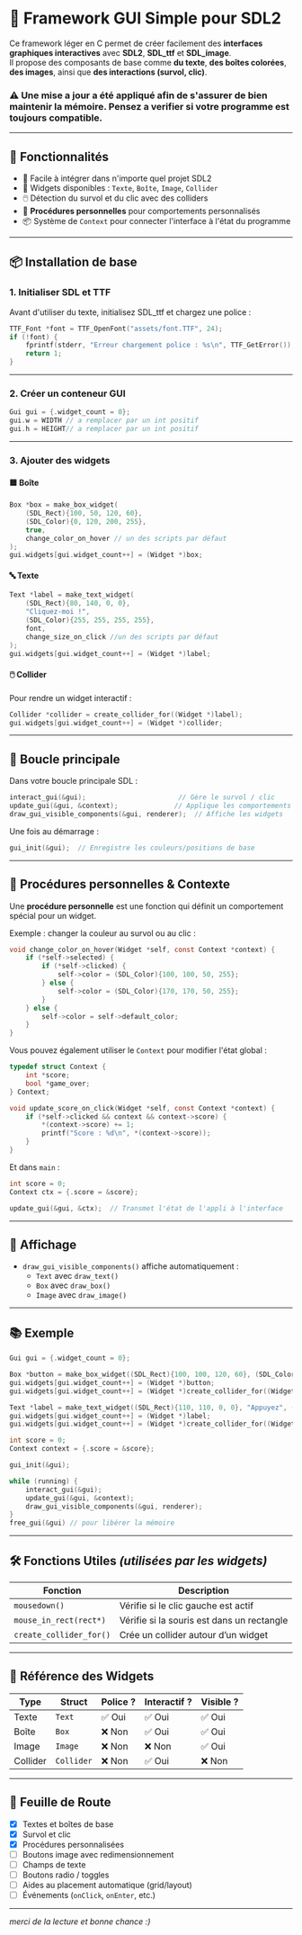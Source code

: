 
# 🧱 Framework GUI Simple pour SDL2

Ce framework léger en C permet de créer facilement des **interfaces graphiques interactives** avec **SDL2**, **SDL_ttf** et **SDL_image**.  
Il propose des composants de base comme **du texte**, **des boîtes colorées**, **des images**, ainsi que **des interactions (survol, clic)**.

### ⚠️ Une  mise a jour a été appliqué afin de s'assurer de bien maintenir la mémoire. Pensez a verifier si votre programme est toujours compatible.

---

## 🔧 Fonctionnalités

- 🚀 Facile à intégrer dans n'importe quel projet SDL2
- 🧱 Widgets disponibles : `Texte`, `Boîte`, `Image`, `Collider`
- 🖱️ Détection du survol et du clic avec des colliders
- 🧠 **Procédures personnelles** pour comportements personnalisés
- 📦 Système de `Context` pour connecter l'interface à l'état du programme

---

## 📦 Installation de base

### 1. Initialiser SDL et TTF

Avant d'utiliser du texte, initialisez SDL_ttf et chargez une police :

```c
TTF_Font *font = TTF_OpenFont("assets/font.TTF", 24);
if (!font) {
    fprintf(stderr, "Erreur chargement police : %s\n", TTF_GetError());
    return 1;
}
```

---

### 2. Créer un conteneur GUI

```c
Gui gui = {.widget_count = 0};
gui.w = WIDTH // a remplacer par un int positif
gui.h = HEIGHT// a remplacer par un int positif
```

---

### 3. Ajouter des widgets

#### 🟦 Boîte

```c
Box *box = make_box_widget(
    (SDL_Rect){100, 50, 120, 60},
    (SDL_Color){0, 120, 200, 255},
    true,
    change_color_on_hover // un des scripts par défaut
);
gui.widgets[gui.widget_count++] = (Widget *)box;
```

#### 🔤 Texte

```c
Text *label = make_text_widget(
    (SDL_Rect){80, 140, 0, 0},
    "Cliquez-moi !",
    (SDL_Color){255, 255, 255, 255},
    font,
    change_size_on_click //un des scripts par défaut 
);
gui.widgets[gui.widget_count++] = (Widget *)label;
```

#### 🖱️ Collider

Pour rendre un widget interactif :

```c
Collider *collider = create_collider_for((Widget *)label);
gui.widgets[gui.widget_count++] = (Widget *)collider;
```

---

## 🔁 Boucle principale

Dans votre boucle principale SDL :

```c
interact_gui(&gui);                       // Gère le survol / clic
update_gui(&gui, &context);              // Applique les comportements
draw_gui_visible_components(&gui, renderer);  // Affiche les widgets
```

Une fois au démarrage :

```c
gui_init(&gui);  // Enregistre les couleurs/positions de base
```

---

## 🧠 Procédures personnelles & Contexte

Une **procédure personnelle** est une fonction qui définit un comportement spécial pour un widget.

Exemple : changer la couleur au survol ou au clic :

```c
void change_color_on_hover(Widget *self, const Context *context) {
    if (*self->selected) {
        if (*self->clicked) {
            self->color = (SDL_Color){100, 100, 50, 255};
        } else {
            self->color = (SDL_Color){170, 170, 50, 255};
        }
    } else {
        self->color = self->default_color;
    }
}
```

Vous pouvez également utiliser le `Context` pour modifier l'état global :

```c
typedef struct Context {
    int *score;
    bool *game_over;
} Context;

void update_score_on_click(Widget *self, const Context *context) {
    if (*self->clicked && context && context->score) {
        *(context->score) += 1;
        printf("Score : %d\n", *(context->score));
    }
}
```

Et dans `main` :

```c
int score = 0;
Context ctx = {.score = &score};

update_gui(&gui, &ctx);  // Transmet l'état de l'appli à l'interface
```

---

## 🎨 Affichage

- `draw_gui_visible_components()` affiche automatiquement :
  - `Text` avec `draw_text()`
  - `Box` avec `draw_box()`
  - `Image` avec `draw_image()`

---

## 📚 Exemple

```c
Gui gui = {.widget_count = 0};

Box *button = make_box_widget((SDL_Rect){100, 100, 120, 60}, (SDL_Color){100, 50, 200, 255}, true, change_color_on_hover);
gui.widgets[gui.widget_count++] = (Widget *)button;
gui.widgets[gui.widget_count++] = (Widget *)create_collider_for((Widget *)button);

Text *label = make_text_widget((SDL_Rect){110, 110, 0, 0}, "Appuyez", (SDL_Color){255, 255, 255, 255}, font, update_score_on_click);
gui.widgets[gui.widget_count++] = (Widget *)label;
gui.widgets[gui.widget_count++] = (Widget *)create_collider_for((Widget *)label);

int score = 0;
Context context = {.score = &score};

gui_init(&gui);

while (running) {
    interact_gui(&gui);
    update_gui(&gui, &context);
    draw_gui_visible_components(&gui, renderer);
}
free_gui(&gui) // pour libérer la mémoire
```

---

## 🛠 Fonctions Utiles *(utilisées par les widgets)*

| Fonction                | Description                                  |
|-------------------------|----------------------------------------------|
| `mousedown()`           | Vérifie si le clic gauche est actif          |
| `mouse_in_rect(rect*)`  | Vérifie si la souris est dans un rectangle   |
| `create_collider_for()` | Crée un collider autour d’un widget          |

---

## 🧩 Référence des Widgets

| Type     | Struct     | Police ? | Interactif ? | Visible ? |
|----------|------------|----------|--------------|-----------|
| Texte    | `Text`     | ✅ Oui    | ✅ Oui        | ✅ Oui     |
| Boîte    | `Box`      | ❌ Non    | ✅ Oui        | ✅ Oui     |
| Image    | `Image`    | ❌ Non    | ❌ Non        | ✅ Oui     |
| Collider | `Collider` | ❌ Non    | ✅ Oui        | ❌ Non     |

---

## 📅 Feuille de Route

- [x] Textes et boîtes de base
- [x] Survol et clic
- [x] Procédures personnalisées
- [ ] Boutons image avec redimensionnement
- [ ] Champs de texte
- [ ] Boutons radio / toggles
- [ ] Aides au placement automatique (grid/layout)
- [ ] Événements (`onClick`, `onEnter`, etc.)

---

*merci de la lecture et bonne chance :)*
